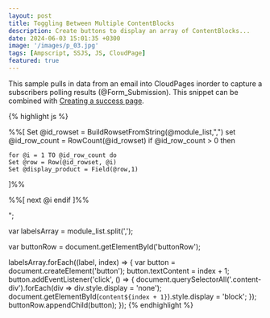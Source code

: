 ```yaml
---
layout: post
title: Toggling Between Multiple ContentBlocks
description: Create buttons to display an array of ContentBlocks...
date: 2024-06-03 15:01:35 +0300
image: '/images/p_03.jpg'
tags: [Ampscript, SSJS, JS, CloudPage]
featured: true
---
```


This sample pulls in data from an email into CloudPages inorder to capture a subscribers polling results (@Form_Submission). This snippet can be combined with <a href="/create-a-success-page-on-form-submission">Creating a success page</a>.

{% highlight js %}
<style>
    .content-div { display: none; }
    #content1 { display: block; }
    #buttonRow button {margin: 10px 0; width: 30px;border: 1px solid #ccc;}
</style>
%%[
  Set @id_rowset = BuildRowsetFromString(@module_list,",")
  set @id_row_count = RowCount(@id_rowset)
  if @id_row_count > 0 then

    for @i = 1 TO @id_row_count do
    Set @row = Row(@id_rowset, @i)
    Set @display_product = Field(@row,1)
  ]%%
    <div id="content%%=v(@i)=%%" class="content-div">%%=ContentBlockByKey(@display_product)=%%</div>

%%[ next @i endif ]%%
<div class="button-row" id="buttonRow"></div>

<script runat="server">
    Platform.Load("Core", "1");
    var module_list = Variable.GetValue("@module_list");
</script>

<script>
var module_list = "<script runat='server'>Write(module_list)</script>";
var labelsArray = module_list.split(',');

var buttonRow = document.getElementById('buttonRow');

labelsArray.forEach((label, index) => {
    var button = document.createElement('button');
    button.textContent = index + 1;
    button.addEventListener('click', () => {
        document.querySelectorAll('.content-div').forEach(div => div.style.display = 'none');
        document.getElementById(`content${index + 1}`).style.display = 'block';
    });
    buttonRow.appendChild(button);
});
</script>
{% endhighlight %}